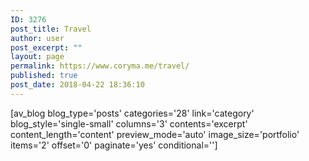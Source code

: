 ```yaml
---
ID: 3276
post_title: Travel
author: user
post_excerpt: ""
layout: page
permalink: https://www.coryma.me/travel/
published: true
post_date: 2018-04-22 18:36:10
---
```

[av_blog blog_type='posts' categories='28' link='category' blog_style='single-small' columns='3' contents='excerpt' content_length='content' preview_mode='auto' image_size='portfolio' items='2' offset='0' paginate='yes' conditional='']